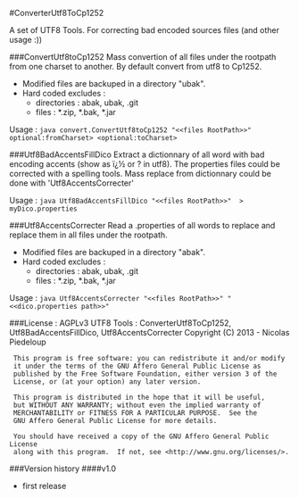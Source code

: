 #ConverterUtf8ToCp1252

A set of UTF8 Tools.
For correcting bad encoded sources files (and other usage :))


###ConvertUtf8toCp1252
Mass convertion of all files under the rootpath from one charset to another.
By default convert from utf8 to Cp1252. 
 * Modified files are backuped in a directory "ubak".
 * Hard coded excludes : 
   + directories : abak, ubak, .git
   + files : *.zip, *.bak, *.jar

Usage : 
`java convert.ConvertUtf8toCp1252 "<<files RootPath>>" optional:fromCharset> <optional:toCharset>`
 
 

###Utf8BadAccentsFillDico
Extract a dictionnary of all word with bad encoding accents (show as ï¿½ or ? in utf8).
The properties files could be corrected with a spelling tools.
Mass replace from dictionnary could be done with 'Utf8AccentsCorrecter'

Usage : 
`java Utf8BadAccentsFillDico "<<files RootPath>>"  > myDico.properties`



###Utf8AccentsCorrecter
Read a .properties of all words to replace and replace them in all files under the rootpath.
 * Modified files are backuped in a directory "abak".
 * Hard coded excludes : 
   + directories : abak, ubak, .git
   + files : *.zip, *.bak, *.jar
 
Usage : 
`java Utf8AccentsCorrecter "<<files RootPath>>" "<<dico.properties path>>"`


###License : AGPLv3
     UTF8 Tools : ConverterUtf8ToCp1252, Utf8BadAccentsFillDico, Utf8AccentsCorrecter
     Copyright (C) 2013 - Nicolas Piedeloup
     
     This program is free software: you can redistribute it and/or modify
     it under the terms of the GNU Affero General Public License as
     published by the Free Software Foundation, either version 3 of the
     License, or (at your option) any later version.
     
     This program is distributed in the hope that it will be useful,
     but WITHOUT ANY WARRANTY; without even the implied warranty of
     MERCHANTABILITY or FITNESS FOR A PARTICULAR PURPOSE.  See the
     GNU Affero General Public License for more details.
     
     You should have received a copy of the GNU Affero General Public License
     along with this program.  If not, see <http://www.gnu.org/licenses/>.


###Version history
####v1.0
- first release
